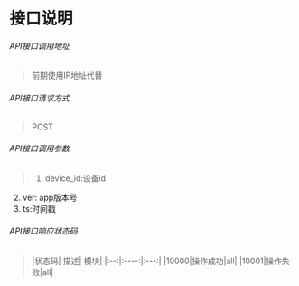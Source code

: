 # 接口说明

###### API接口调用地址

> 前期使用IP地址代替

###### API接口请求方式

> POST

###### API接口调用参数

> 1. device_id:设备id
2. ver: app版本号
3. ts:时间戳

###### API接口响应状态码

> |状态码| 描述| 模块|
  |:--:|:----:|:---:|
  |10000|操作成功|all|
  |10001|操作失败|all|




